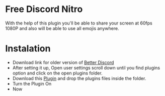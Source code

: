 # Free Discord Nitro
With the help of this plugin you'll be able to share your screen at 60fps 1080P and also will be able to use all emojis anywhere.
<br>
# Instalation 
- Download link for older version of [Better Discord](https://github.com/rauenzi/BBDInstaller/releases/latest/download/BandagedBD.exe)
- After setting it up, Open user settings scroll down until you find plugins option and click on the open plugins folder.
- Download this [Plugin](https://github.com/Calatop/Free-Discord-Nitro/releases/tag/0.69) and drop the plugins files inside the folder.
- Turn the Plugin On 
- Now 
